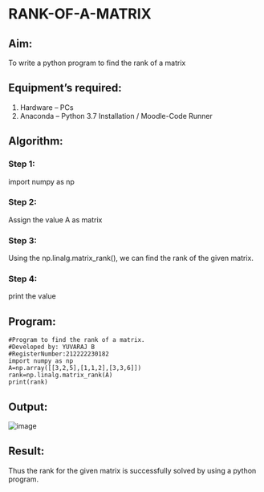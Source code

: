 # RANK-OF-A-MATRIX
## Aim:
To write a python program to find the rank of a matrix
## Equipment’s required:
1. 	Hardware – PCs
2. 	Anaconda – Python 3.7 Installation / Moodle-Code Runner
## Algorithm:
### Step 1:
import numpy as np
### Step 2: 
Assign the value A as matrix
### Step 3:
Using the np.linalg.matrix_rank(), we can find the rank of the given matrix.
### Step 4:
print the value
## Program:
```
#Program to find the rank of a matrix.
#Developed by: YUVARAJ B
#RegisterNumber:212222230182
import numpy as np
A=np.array([[3,2,5],[1,1,2],[3,3,6]])
rank=np.linalg.matrix_rank(A)
print(rank)
```
## Output:
![image](https://user-images.githubusercontent.com/118343998/232182392-3b61ef51-7d1e-4821-9c35-500323779e2d.png)

## Result:
Thus the rank for the given matrix is successfully solved by  using a python program.

